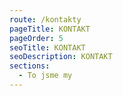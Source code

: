 ```yaml
---
route: /kontakty
pageTitle: KONTAKT
pageOrder: 5
seoTitle: KONTAKT
seoDescription: KONTAKT
sections:
  - To jsme my
---
```

